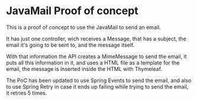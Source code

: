 # JavaMail Proof of concept
This is a proof of concept to use the JavaMail to send an email.

It has just one controller, wich receives a Message, that has a subject, the email it's going to be sent to, and the message itself.

With that information the API creates a MimeMessage to send the email, it puts all this information in it, and uses a HTML file as a template for the email, the message is inserted inside the HTML with Thymeleaf.

The PoC has been updated to use Spring Events to send the email, and also to use Spring Retry in case it ends up failing while trying to send the email, it retries 5 times.
